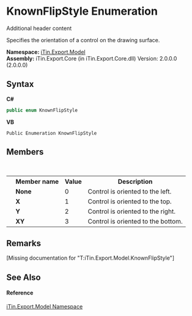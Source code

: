 # KnownFlipStyle Enumeration
Additional header content 

Specifies the orientation of a control on the drawing surface.

**Namespace:**&nbsp;<a href="N_iTin_Export_Model">iTin.Export.Model</a><br />**Assembly:**&nbsp;iTin.Export.Core (in iTin.Export.Core.dll) Version: 2.0.0.0 (2.0.0.0)

## Syntax

**C#**<br />
``` C#
public enum KnownFlipStyle
```

**VB**<br />
``` VB
Public Enumeration KnownFlipStyle
```


## Members
&nbsp;<table><tr><th></th><th>Member name</th><th>Value</th><th>Description</th></tr><tr><td /><td target="F:iTin.Export.Model.KnownFlipStyle.None">**None**</td><td>0</td><td>Control is oriented to the left.</td></tr><tr><td /><td target="F:iTin.Export.Model.KnownFlipStyle.X">**X**</td><td>1</td><td>Control is oriented to the top.</td></tr><tr><td /><td target="F:iTin.Export.Model.KnownFlipStyle.Y">**Y**</td><td>2</td><td>Control is oriented to the right.</td></tr><tr><td /><td target="F:iTin.Export.Model.KnownFlipStyle.XY">**XY**</td><td>3</td><td>Control is oriented to the bottom.</td></tr></table>

## Remarks
\[Missing <remarks> documentation for "T:iTin.Export.Model.KnownFlipStyle"\]

## See Also


#### Reference
<a href="N_iTin_Export_Model">iTin.Export.Model Namespace</a><br />